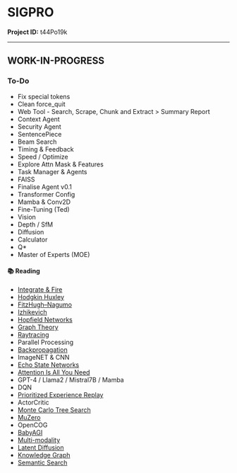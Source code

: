 # SIGPRO

**Project ID:** t44Po19k

--------------------------------------------------------------------

## WORK-IN-PROGRESS

### To-Do
- Fix special tokens
- Clean force_quit
- Web Tool - Search, Scrape, Chunk and Extract > Summary Report
- Context Agent
- Security Agent
- SentencePiece
- Beam Search
- Timing & Feedback
- Speed / Optimize
- Explore Attn Mask & Features
- Task Manager & Agents 
- FAISS
- Finalise Agent v0.1
- Transformer Config
- Mamba & Conv2D
- Fine-Tuning (Ted)
- Vision
- Depth / SfM
- Diffusion
- Calculator
- Q*
- Master of Experts (MOE)

#### :books: Reading
- [Integrate & Fire](https://en.wikipedia.org/wiki/Biological_neuron_model)
- [Hodgkin Huxley](https://www.ncbi.nlm.nih.gov/pmc/articles/PMC1392413/pdf/jphysiol01442-0106.pdf)
- [FitzHugh–Nagumo](https://www.ncbi.nlm.nih.gov/pmc/articles/PMC1366333/pdf/biophysj00662-0010.pdf)
- [Izhikevich](https://www.izhikevich.org/publications/spikes.pdf)
- [Hopfield Networks](https://www.ncbi.nlm.nih.gov/pmc/articles/PMC346238/pdf/pnas00447-0135.pdf)
- [Graph Theory](https://en.wikipedia.org/wiki/Graph_theory)
- [Raytracing](https://en.wikipedia.org/wiki/Ray_tracing_(graphics))
- Parallel Processing
- [Backpropagation](https://safari.ethz.ch/digitaltechnik/spring2018/lib/exe/fetch.php?media=neurodynamics1962rosenblatt.pdf)
- ImageNET & CNN
- [Echo State Networks](http://www.columbia.edu/cu/biology/courses/w4070/Reading_List_Yuste/haas_04.pdf)
- [Attention Is All You Need](https://arxiv.org/abs/1706.03762)
- GPT-4 / Llama2 / Mistral7B / Mamba
- DQN
- [Prioritized Experience Replay](https://arxiv.org/pdf/1511.05952.pdf)
- ActorCritic
- [Monte Carlo Tree Search](https://www.nature.com/articles/nature16961)
- [MuZero](https://arxiv.org/pdf/1911.08265.pdf)
- OpenCOG
- [BabyAGI](https://yoheinakajima.com/task-driven-autonomous-agent-utilizing-gpt-4-pinecone-and-langchain-for-diverse-applications/)
- [Multi-modality](https://arxiv.org/pdf/2112.03763.pdf)
- [Latent Diffusion](https://openaccess.thecvf.com/content/CVPR2022/papers/Rombach_High-Resolution_Image_Synthesis_With_Latent_Diffusion_Models_CVPR_2022_paper.pdf)
- [Knowledge Graph](https://en.wikipedia.org/wiki/Knowledge_graph)
- [Semantic Search](https://arxiv.org/pdf/1908.10084.pdf)
